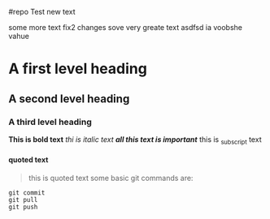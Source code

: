 #repo Test
new text


some more text
fix2 changes
sove very greate text
asdfsd
ia voobshe vahue

# A first level heading
## A second level heading
### A third level heading
**This is bold text**
_thi is italic text_
***all this text is important***
this is <sub>subscript</sub> text
#### quoted text
>this is quoted text
some basic git commands are:
```
git commit
git pull
git push
```

